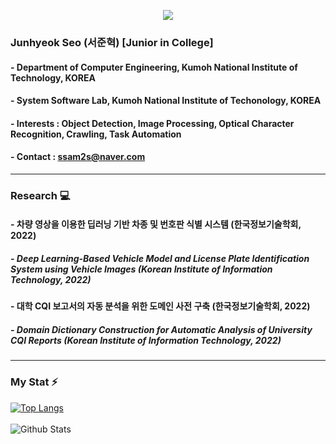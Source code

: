 <p align="center"><img src="https://capsule-render.vercel.app/api?type=slice&color=00D8FF&height=300&section=header&text=JunhyeokSeo&fontSize=90&fontColor=EAEAEA"/></p>

### Junhyeok Seo (서준혁) [Junior in College]
#### - Department of Computer Engineering, Kumoh National Institute of Technology, KOREA
#### - System Software Lab, Kumoh National Institute of Techonology, KOREA
#### - Interests : Object Detection, Image Processing, Optical Character Recognition, Crawling, Task Automation
#### - Contact : ssam2s@naver.com

---

### Research 💻
#### - 차량 영상을 이용한 딥러닝 기반 차종 및 번호판 식별 시스템 (한국정보기술학회, 2022)
#####         - Deep Learning-Based Vehicle Model and License Plate Identification System using Vehicle Images (Korean Institute of Information Technology, 2022)
#### - 대학 CQI 보고서의 자동 분석을 위한 도메인 사전 구축 (한국정보기술학회, 2022)
#####         - Domain Dictionary Construction for Automatic Analysis of University CQI Reports (Korean Institute of Information Technology, 2022)

---

### My Stat ⚡
[![Top Langs](https://github-readme-stats.vercel.app/api/top-langs/?username=ssam2s&layout=compact&hide=AutoHotkey)](https://github.com/anuraghazra/github-readme-stats)
<br></br>
![Github Stats](https://github-readme-stats.vercel.app/api?username=ssam2s&show_icons=true)



